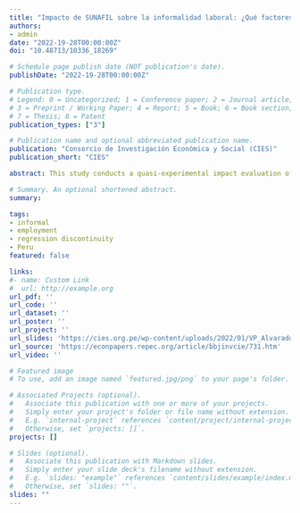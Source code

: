 ```yaml
---
title: "Impacto de SUNAFIL sobre la informalidad laboral: ¿Qué factores ayudaron a que sea más efectiva?"
authors:
- admin
date: "2022-19-28T00:00:00Z"
doi: "10.48713/10336_18269"

# Schedule page publish date (NOT publication's date).
publishDate: "2022-19-28T00:00:00Z"

# Publication type.
# Legend: 0 = Uncategorized; 1 = Conference paper; 2 = Journal article;
# 3 = Preprint / Working Paper; 4 = Report; 5 = Book; 6 = Book section;
# 7 = Thesis; 8 = Patent
publication_types: ["3"]

# Publication name and optional abbreviated publication name.
publication: "Consorcio de Investigación Económica y Social (CIES)"
publication_short: "CIES"

abstract: This study conducts a quasi-experimental impact evaluation of the start-up of Sunafil on labor informality variables. Sunafil changed the institutional environment mainly by increasing labor inspection expenses. Leveraging the time and geographical variation of Sunafil, differences in difference with multiple time periods, discontinuous regression, and differences in discontinuities were used. It is found that Sunafil reduced the probability of not having health insurance (18 pp.), not having a work contract (23 pp.), and receiving less than the minimum wage (9 pp.). The effects are similar in the formal sector. Likewise, the effect is different depending on the worker’s gender and the intensity of expenditure on inspections and payroll.

# Summary. An optional shortened abstract.
summary: 

tags:
- informal
- employment
- regression discontinuity
- Peru
featured: false

links:
#- name: Custom Link
#  url: http://example.org
url_pdf: ''
url_code: ''
url_dataset: ''
url_poster: ''
url_project: ''
url_slides: 'https://cies.org.pe/wp-content/uploads/2022/01/VP_Alvarado.pdf'
url_source: 'https://econpapers.repec.org/article/bbjinvcie/731.htm'
url_video: ''

# Featured image
# To use, add an image named `featured.jpg/png` to your page's folder. 

# Associated Projects (optional).
#   Associate this publication with one or more of your projects.
#   Simply enter your project's folder or file name without extension.
#   E.g. `internal-project` references `content/project/internal-project/index.md`.
#   Otherwise, set `projects: []`.
projects: []

# Slides (optional).
#   Associate this publication with Markdown slides.
#   Simply enter your slide deck's filename without extension.
#   E.g. `slides: "example"` references `content/slides/example/index.md`.
#   Otherwise, set `slides: ""`.
slides: ""
---
```

